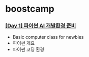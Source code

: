 # boostcamp
### [[Day 1] 파이썬 AI 개발환경 준비](https://github.com/ydy8989/boostcamp/tree/main/Day_1)

- Basic computer class for newbies
- 파이썬 개요
- 파이썬 코딩 환경

